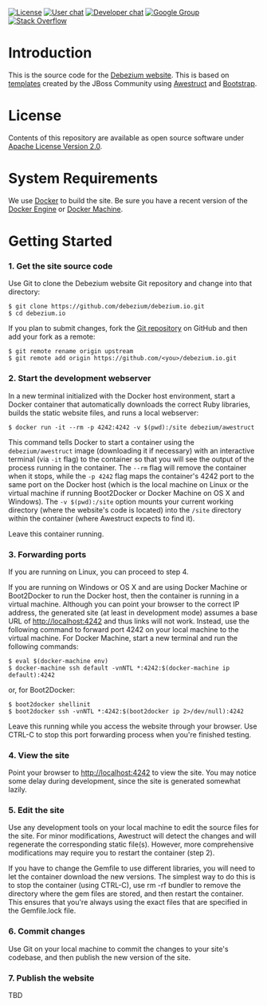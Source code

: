 [![License](http://img.shields.io/:license-apache%202.0-brightgreen.svg)](http://www.apache.org/licenses/LICENSE-2.0.html)
[![User chat](https://img.shields.io/badge/chat-users-brightgreen.svg)](https://gitter.im/debezium/user)
[![Developer chat](https://img.shields.io/badge/chat-devs-brightgreen.svg)](https://gitter.im/debezium/dev)
[![Google Group](https://img.shields.io/:mailing%20list-debezium-brightgreen.svg)](https://groups.google.com/forum/#!forum/debezium)
[![Stack Overflow](http://img.shields.io/:stack%20overflow-debezium-brightgreen.svg)](http://stackoverflow.com/questions/tagged/debezium)

# Introduction

This is the source code for the [Debezium website](http://debezium.io). This is based on [templates](https://github.com/jbossorg/bootstrap-community) created by the JBoss Community using [Awestruct](http://awestruct.org/) and [Bootstrap](http://twitter.github.com/bootstrap).

# License

Contents of this repository are available as open source software under [Apache License Version 2.0](./LICENSE.txt).

# System Requirements

We use [Docker](http://docker.com) to build the site. Be sure you have a recent version of the [Docker Engine](http://docs.docker.com/engine/installation/) or [Docker Machine](http://docs.docker.com/toolbox).

# Getting Started

### 1. Get the site source code

Use Git to clone the Debezium website Git repository and change into that directory:

    $ git clone https://github.com/debezium/debezium.io.git
    $ cd debezium.io

If you plan to submit changes, fork the [Git repository](http://github.com/debezium/debezium.io) on GitHub and then add your fork as a remote:

    $ git remote rename origin upstream
    $ git remote add origin https://github.com/<you>/debezium.io.git

### 2. Start the development webserver

In a new terminal initialized with the Docker host environment, start a Docker container that automatically downloads the correct Ruby libraries, builds the static website files, and runs a local webserver:

    $ docker run -it --rm -p 4242:4242 -v $(pwd):/site debezium/awestruct

This command tells Docker to start a container using the `debezium/awestruct` image (downloading it if necessary) with an interactive terminal (via `-it` flag) to the container so that you will see the output of the process running in the container. The `--rm` flag will remove the container when it stops, while the `-p 4242` flag maps the container's 4242 port to the same port on the Docker host (which is the local machine on Linux or the virtual machine if running Boot2Docker or Docker Machine on OS X and Windows). The `-v $(pwd):/site` option mounts your current working directory (where the website's code is located) into the `/site` directory within the container (where Awestruct expects to find it).

Leave this container running.

### 3. Forwarding ports

If you are running on Linux, you can proceed to step 4.

If you are running on Windows or OS X and are using Docker Machine or Boot2Docker to run the Docker host, then the container is running in a virtual machine. Although you can point your browser to the correct IP address, the generated site (at least in development mode) assumes a base URL of [http://localhost:4242]() and thus links will not work. Instead, use the following command to forward port 4242 on your local machine to the virtual machine. For Docker Machine, start a new terminal and run the following commands:

    $ eval $(docker-machine env)
    $ docker-machine ssh default -vnNTL *:4242:$(docker-machine ip default):4242

or, for Boot2Docker:

    $ boot2docker shellinit
    $ boot2docker ssh -vnNTL *:4242:$(boot2docker ip 2>/dev/null):4242

Leave this running while you access the website through your browser. Use CTRL-C to stop this port forwarding process when you're finished testing.


### 4. View the site

Point your browser to [http://localhost:4242]() to view the site. You may notice some delay during development, since the site is generated somewhat lazily.

### 5. Edit the site

Use any development tools on your local machine to edit the source files for the site. For minor modifications, Awestruct will detect the changes and will regenerate the corresponding static file(s). However, more comprehensive modifications may require you to restart the container (step 2).

If you have to change the Gemfile to use different libraries, you will need to let the container download the new versions. The simplest way to do this is to stop the container (using CTRL-C), use rm -rf bundler to remove the directory where the gem files are stored, and then restart the container. This ensures that you're always using the exact files that are specified in the Gemfile.lock file.

### 6. Commit changes

Use Git on your local machine to commit the changes to your site's codebase, and then publish the new version of the site.

### 7. Publish the website

TBD
